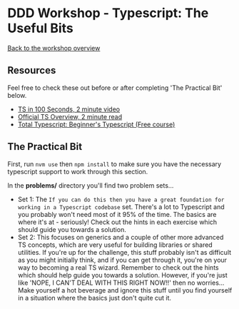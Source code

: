 # DDD Workshop - Typescript: The Useful Bits

[Back to the workshop overview](https://github.com/PensionBee/ddd-workshop#workshop-overview)

## Resources

Feel free to check these out before or after completing 'The Practical Bit' below.

- [TS in 100 Seconds, 2 minute video](https://www.youtube.com/watch?v=zQnBQ4tB3ZA)
- [Official TS Overview, 2 minute read](https://www.typescriptlang.org/)
- [Total Typescript: Beginner's Typescript (Free course)](https://www.totaltypescript.com/tutorials/beginners-typescript)

## The Practical Bit

First, run `nvm use` then `npm install` to make sure you have the necessary typescript support to work through this section.

In the **problems/** directory you'll find two problem sets...

- Set 1: The `If you can do this then you have a great foundation for working in a Typescript codebase` set. There's a lot to Typescript and you probably won't need most of it 95% of the time. The basics are where it's at - seriously! Check out the hints in each exercise which should guide you towards a solution.
- Set 2: This focuses on generics and a couple of other more advanced TS concepts, which are very useful for building libraries or shared utilities. If you're up for the challenge, this stuff probably isn't as difficult as you might initially think, and if you can get through it, you're on your way to becoming a real TS wizard. Remember to check out the hints which should help guide you towards a solution. However, if you're just like 'NOPE, I CAN'T DEAL WITH THIS RIGHT NOW!!' then no worries... Make yourself a hot beverage and ignore this stuff until you find yourself in a situation where the basics just don't quite cut it.
